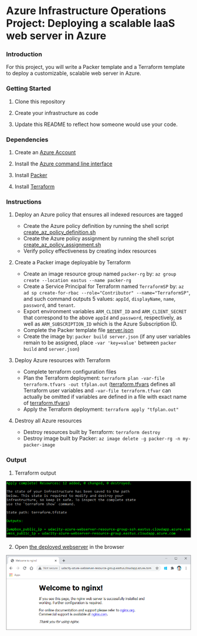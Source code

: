 # Azure Infrastructure Operations Project: Deploying a scalable IaaS web server in Azure

### Introduction
For this project, you will write a Packer template and a Terraform template to deploy a customizable, scalable web server in Azure.

### Getting Started
1. Clone this repository

2. Create your infrastructure as code

3. Update this README to reflect how someone would use your code.

### Dependencies
1. Create an [Azure Account](https://portal.azure.com)

2. Install the [Azure command line interface](https://docs.microsoft.com/en-us/cli/azure/install-azure-cli?view=azure-cli-latest)

3. Install [Packer](https://www.packer.io/downloads)

4. Install [Terraform](https://www.terraform.io/downloads.html)

### Instructions
1. Deploy an Azure policy that ensures all indexed resources are tagged
    - Create the Azure policy definition by running the shell script [create_az_policy_definition.sh](create_az_policy_definition.sh)
    - Create the Azure policy assignment by running the shell script [create_az_policy_assignment.sh](create_az_policy_assignment.sh)
    - Verify policy effectiveness by creating index resources

2. Create a Packer image deployable by Terraform
    - Create an image resource group named `packer-rg` by: `az group create --location eastus --name packer-rg`
    - Create a Service Principal for Terraform named `TerraformSP` by: `az ad sp create-for-rbac --role="Contributor" --name="TerraformSP"`, and such command outputs 5 values: `appId`, `displayName`, `name`, `password`, and `tenant`.
    - Export environment variables `ARM_CLIENT_ID` and `ARM_CLIENT_SECRET` that correspond to the above `appId` and `password`, respectively, as well as `ARM_SUBSCRIPTION_ID` which is the Azure Subscription ID.
    - Complete the Packer template file [server.json](server.json)
    - Create the image by: `packer build server.json` (if any user variables remain to be assigned, place `-var 'key=value'` between `packer build` and `server.json`)

3. Deploy Azure resources with Terraform
    - Complete terraform configuration files
    - Plan the Terraform deployment: `terraform plan -var-file terraform.tfvars -out tfplan.out` ([terraform.tfvars](terraform.tfvars) defines all Terraform user variables and `-var-file terraform.tfvar` can actually be omitted if variables are defined in a file with exact name of [terraform.tfvars](terraform.tfvars))
    - Apply the Terraform deployment: `terraform apply "tfplan.out"`

4. Destroy all Azure resources
    - Destroy resources built by Terraform: `terraform destroy`
    - Destroy image built by Packer: `az image delete -g packer-rg -n my-packer-image`

### Output
1. Terraform output

![Terraform output](screenshots/terraform_output.png)

2. Open [the deployed webserver](http://udacity-azure-webserver-resource-group.eastus.cloudapp.azure.com) in the browser

![Website in the browser](screenshots/website_browser.png)